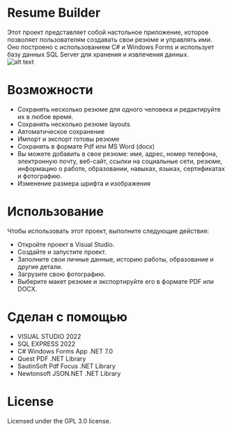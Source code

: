 # Resume Builder
Этот проект представляет собой настольное приложение, которое позволяет пользователям создавать свои резюме и управлять ими.<br>
Оно построено с использованием C# и Windows Forms и использует базу данных SQL Server для хранения и извлечения данных.<br>
![alt text](https://repository-images.githubusercontent.com/576042902/37e60d01-004b-4d49-89be-d1189cf4b9c1)
<h1>Возможности</h1>
<ul>
  <li>Сохранять несколько резюме для одного человека и редактируйте их в любое время.</li>
  <li>Сохранять несколько резюме layouts</li>
  <li>Автоматическое сохранение</li>
  <li>Импорт и экспорт готовы резюме</li>
  <li>Сохранять в формате Pdf или MS Word (docx)</li>
  <li>Вы можете добавить в свое резюме: имя, адрес, номер телефона, электронную почту, веб-сайт, ссылки на социальные сети, резюме, информацию о работе, образовании, навыках, языках, сертификатах и фотографию.</li>
  <li>Изменение размера шрифта и изображения</li>
</ul>

<h1>Использование</h1>
Чтобы использовать этот проект, выполните следующие действия:
<ul>
<li>Откройте проект в Visual Studio.</li>
<li>Создайте и запустите проект.</li>
<li>Заполните свои личные данные, историю работы, образование и другие детали.</li>
<li>Загрузите свою фотографию.</li>
<li>Выберите макет резюме и экспортируйте его в формате PDF или DOCX.</li>
</ul>


<h1>Сделан с помощью</h1>
<ul>
  <li>VISUAL STUDIO 2022</li>
  <li>SQL EXPRESS 2022</li>
  <li>C# Windows Forms App .NET 7.0</li>
  <li>Quest PDF .NET Library</i>   
  <li>SautinSoft Pdf Focus .NET Library</i>
  <li>Newtonsoft JSON.NET .NET Library</i>
</ul>

<h1>License</h1>
Licensed under the GPL 3.0 license.
